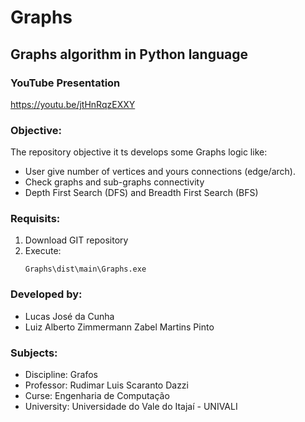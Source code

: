 # Graphs
## Graphs algorithm in Python language

### YouTube Presentation
https://youtu.be/jtHnRqzEXXY

### Objective:
The repository objective it ts develops some Graphs logic like:

- User give number of vertices and yours connections (edge/arch).
- Check graphs and sub-graphs connectivity
- Depth First Search (DFS) and Breadth First Search (BFS)

### Requisits:
1. Download GIT repository
2. Execute: 
    ```
    Graphs\dist\main\Graphs.exe
    ```

### Developed by:
- Lucas José da Cunha
- Luiz Alberto Zimmermann Zabel Martins Pinto
  
 ### Subjects:
 - Discipline: Grafos
 - Professor: Rudimar Luis Scaranto Dazzi
 - Curse: Engenharia de Computação
 - University:  Universidade do Vale do Itajaí - UNIVALI

